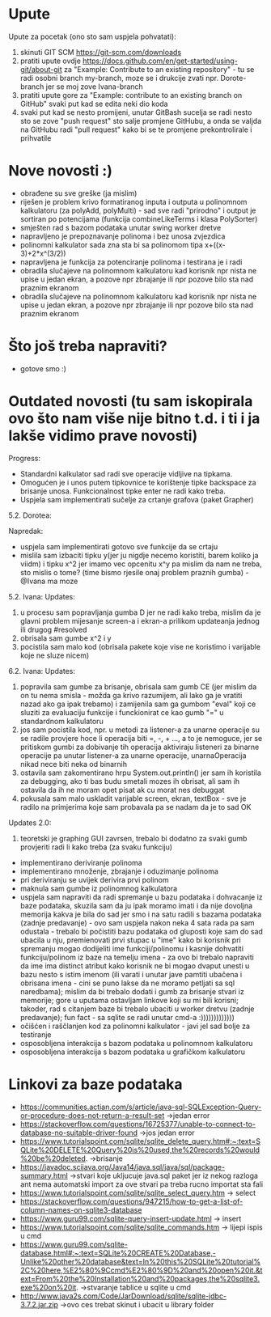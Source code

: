 # Upute
Upute za pocetak (ono sto sam uspjela pohvatati): 
1) skinuti GIT SCM https://git-scm.com/downloads
2) pratiti upute ovdje https://docs.github.com/en/get-started/using-git/about-git za "Example: Contribute to an existing repository" - tu se radi osobni branch my-branch, moze se i drukcije zvati npr. Dorote-branch jer se moj zove Ivana-branch
3) pratiti upute gore za "Example: contribute to an existing branch on GitHub" svaki put kad se edita neki dio koda
4) svaki put kad se nesto promijeni, unutar GitBash sucelja se radi nesto sto se zove "push request" sto salje promjene GitHubu, a onda se valjda na GitHubu radi "pull request" kako bi se te promjene prekontrolirale i prihvatile

# Nove novosti :)
- obrađene su sve greške (ja mislim)
- riješen je problem krivo formatiranog inputa i outputa u polinomnom kalkulatoru (za polyAdd, polyMulti) - sad sve radi "prirodno" i output je sortiran po potencijama (funkcija combineLikeTerms i klasa PolySorter)
- smješten rad s bazom podataka unutar swing worker dretve
- napravljeno je prepoznavanje polinoma i bez unosa zvjezdica
- polinomni kalkulator sada zna sta bi sa polinomom tipa x+((x-3)+2*x^(3/2))
- napravljena je funkcija za potenciranje polinoma i testirana je i radi
- obradila slučajeve na polinomnom kalkulatoru kad korisnik npr nista ne upise u jedan ekran, a pozove npr zbrajanje ili npr pozove bilo sta nad praznim ekranom
- obradila slučajeve na polinomnom kalkulatoru kad korisnik npr nista ne upise u jedan ekran, a pozove npr zbrajanje ili npr pozove bilo sta nad praznim ekranom

# Što još treba napraviti?
- gotove smo :)

# Outdated novosti (tu sam iskopirala ovo što nam više nije bitno t.d. i ti i ja lakše vidimo prave novosti)
Progress:
- Standardni kalkulator sad radi sve operacije vidljive na tipkama. 
- Omogućen je i unos putem tipkovnice te korištenje tipke backspace za brisanje unosa. Funkcionalnost tipke enter ne radi kako treba.
- Uspjela sam implementirati sučelje za crtanje grafova (paket Grapher)
      
5.2. Dorotea:

Napredak:
- uspjela sam implementirati gotovo sve funkcije da se crtaju
- mislila sam izbaciti tipku y(jer ju nigdje necemo koristiti, barem koliko ja viidm) i tipku x^2 jer imamo vec opcenitu x^y pa mislim da nam ne treba, sto mislis o tome? (time bismo rjesile onaj problem praznih gumba) -@Ivana ma moze 

5.2. Ivana:
Updates:
1) u procesu sam popravljanja gumba D jer ne radi kako treba, mislim da je glavni problem mijesanje screen-a i ekran-a prilikom updateanja jednog ili drugog #resolved
2) obrisala sam gumbe x^2 i y
3) pocistila sam malo kod (obrisala pakete koje vise ne koristimo i varijable koje ne sluze nicem)

6.2. Ivana:
Updates:
1) popravila sam gumbe za brisanje, obrisala sam gumb CE (jer mislim da on tu nema smisla - možda ga krivo razumijem, ali lako ga je vratiti nazad ako ga ipak trebamo) i zamijenila sam ga gumbom "eval" koji ce sluziti za evaluaciju funkcije i funckionirat ce kao gumb "=" u standardnom kalkulatoru
2) jos sam pocistila kod, npr. u metodi za listener-a za unarne operacije su se radile provjere hoce li operacija biti =, -, + ..., a to je nemoguce, jer se pritiskom gumbi za dobivanje tih operacija aktiviraju listeneri za binarne operacije pa unutar listener-a za unarne operacije, unarnaOperacija nikad nece biti neka od binarnih
3) ostavila sam zakomentirano hrpu System.out.println() jer sam ih koristila za debugging, ako ti bas budu smetali mozes ih obrisat, ali sam ih ostavila da ih ne moram opet pisat ak cu morat nes debuggat
4) pokusala sam malo uskladit varijable screen, ekran, textBox - sve je radilo na primjerima koje sam probavala pa se nadam da je to sad OK

Updates 2.0:
1) teoretski je graphing GUI zavrsen, trebalo bi dodatno za svaki gumb provjeriti radi li kako treba (za svaku funkciju)

- implementirano deriviranje polinoma
- implementirano množenje, zbrajanje i oduzimanje polinoma 
- pri deriviranju se uvijek derivira prvi polinom
- maknula sam gumbe iz polinomnog kalkulatora
- uspjela sam napraviti da radi spremanje u bazu podataka i dohvacanje iz baze podataka, skuzila sam da ju ipak moramo imati i da nije dovoljna memorija kakva je bila do sad jer smo i na satu radili s bazama podataka (zadnje predavanje) - ovo sam uspjela nakon neka 4 sata rada pa sam odustala - trebalo bi počistiti bazu podataka od gluposti koje sam do sad ubacila u nju, premienovati prvi stupac u "ime" kako bi korisnik pri spremanju mogao dodijeliti ime funkciji/polinomu i kasnije dohvatiti funkciju/polinom iz baze na temelju imena - za ovo bi trebalo napraviti da ime ima distinct atribut kako korisnik ne bi mogao dvaput unesti u bazu nesto s istim imenom (ili varati i unutar jave pamtiti ubačena i obrisana imena - cini se puno lakse da ne moramo petljati sa sql naredbama); mislim da bi trebalo dodati i gumb za brisanje stvari iz memorije; gore u uputama ostavljam linkove koji su mi bili korisni; takoder, rad s citanjem baze bi trebalo ubaciti u worker dretvu (zadnje predavanje); fun fact - sa sqlite se radi unutar cmd-a :)))))))))))))
- očišćen i raščlanjen kod za polinomni kalkulator - javi jel sad bolje za testiranje
- osposobljena interakcija s bazom podataka u polinomnom kalkulatoru
- osposobljena interakcija s bazom podataka u grafičkom kalkulatoru

# Linkovi za baze podataka
- https://communities.actian.com/s/article/java-sql-SQLException-Query-or-procedure-does-not-return-a-result-set ->jedan error
- https://stackoverflow.com/questions/16725377/unable-to-connect-to-database-no-suitable-driver-found ->jos jedan error
- https://www.tutorialspoint.com/sqlite/sqlite_delete_query.htm#:~:text=SQLite%20DELETE%20Query%20is%20used,the%20records%20would%20be%20deleted. ->brisanje 
- https://javadoc.scijava.org/Java14/java.sql/java/sql/package-summary.html ->stvari koje ukljucuje java.sql paket jer iz nekog razloga ant nema automatski import za ove stvari pa treba rucno importat sta fali
- https://www.tutorialspoint.com/sqlite/sqlite_select_query.htm -> select
- https://stackoverflow.com/questions/947215/how-to-get-a-list-of-column-names-on-sqlite3-database
- https://www.guru99.com/sqlite-query-insert-update.html -> insert
- https://www.tutorialspoint.com/sqlite/sqlite_commands.htm -> lijepi ispis u cmd
- https://www.guru99.com/sqlite-database.html#:~:text=SQLite%20CREATE%20Database,-Unlike%20other%20database&text=In%20this%20SQLite%20tutorial%2C%20here,%E2%80%9Ccmd%E2%80%9D%20and%20open%20it.&text=From%20the%20Installation%20and%20packages,the%20sqlite3.exe%20on%20it. ->stvaranje tablice u sqlite u cmd
- http://www.java2s.com/Code/JarDownload/sqlite/sqlite-jdbc-3.7.2.jar.zip ->ovo ces trebat skinut i ubacit u library folder
